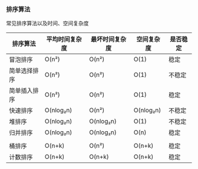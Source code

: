 ### 排序算法
常见排序算法以及时间、空间复杂度

| 排序算法  |  平均时间复杂度 |  最坏时间复杂度 |  空间复杂度 |是否稳定   |
| ------------ | ------------ | ------------ | ------------ | ------------ |
|  冒泡排序 | O(n²)  |  O(n²) |  O(1) |  稳定 |
|  简单选择排序 | O(n²)   | O(n²)  | O(1)  | 不稳定  |
|  简单插入排序 | O(n²)   |  O(n²) |  O(1) |  稳定 |
|  快速排序 | O(nlog₂n)  |  O(n²) | O(nlog₂n)  | 不稳定  |
| 堆排序  | O(nlog₂n)  |   O(nlog₂n) |  O(1) | 不稳定  |
|  归并排序 | O(nlog₂n)  |  O(nlog₂n)  | O(n)   | 稳定  |
|  |   |    |   |  |
|  桶排序 | O(n+k)  |  O(n²)  |  O(n+k) |  稳定 |
|  计数排序 |  O(n+k) |  O(n+k)  |  O(n+k) | 稳定  |